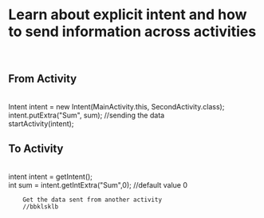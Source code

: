 <H1>Learn about explicit intent and how to send information across activities</H1> <br>

<H2>From Activity</H2> <br>
Intent intent = new Intent(MainActivity.this, SecondActivity.class); <br>
                intent.putExtra("Sum", sum); //sending the data  <br>
                startActivity(intent);  <br>


<H2>To Activity</H2> <br>
intent intent = getIntent(); <br>
        int sum = intent.getIntExtra("Sum",0); //default value 0 <br>

        Get the data sent from another activity
        //bbklsklb
